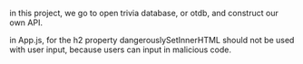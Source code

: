in this project, we go to open trivia database, or otdb, and construct our own API.

in App.js, for the h2 property dangerouslySetInnerHTML should not be used with user input, because users can input in malicious code.
